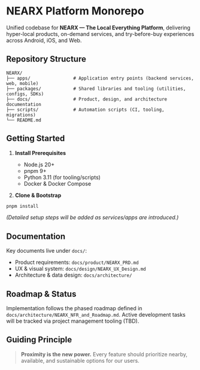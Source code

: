 # NEARX Platform Monorepo

Unified codebase for **NEARX — The Local Everything Platform**, delivering hyper-local products, on-demand services, and try-before-buy experiences across Android, iOS, and Web.

## Repository Structure
```
NEARX/
├── apps/                # Application entry points (backend services, web, mobile)
├── packages/            # Shared libraries and tooling (utilities, configs, SDKs)
├── docs/                # Product, design, and architecture documentation
├── scripts/             # Automation scripts (CI, tooling, migrations)
└── README.md
```

## Getting Started
1. **Install Prerequisites**
   - Node.js 20+
   - pnpm 9+
   - Python 3.11 (for tooling/scripts)
   - Docker & Docker Compose

2. **Clone & Bootstrap**
```bash
pnpm install
```
_(Detailed setup steps will be added as services/apps are introduced.)_

## Documentation
Key documents live under `docs/`:
- Product requirements: `docs/product/NEARX_PRD.md`
- UX & visual system: `docs/design/NEARX_UX_Design.md`
- Architecture & data design: `docs/architecture/`

## Roadmap & Status
Implementation follows the phased roadmap defined in `docs/architecture/NEARX_NFR_and_Roadmap.md`. Active development tasks will be tracked via project management tooling (TBD).

## Guiding Principle
> **Proximity is the new power.**
Every feature should prioritize nearby, available, and sustainable options for our users.

